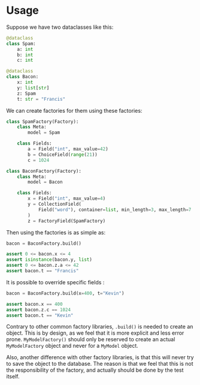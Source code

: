 # Usage

Suppose we have two dataclasses like this:

```python
@dataclass
class Spam:
    a: int
    b: int
    c: int

@dataclass
class Bacon:
    x: int
    y: list[str]
    z: Spam
    t: str = "Francis"
```

We can create factories for them using these factories:

```python
class SpamFactory(Factory):
    class Meta:
        model = Spam

    class Fields:
        a = Field("int", max_value=42)
        b = ChoiceField(range(21))
        c = 1024

class BaconFactory(Factory):
    class Meta:
        model = Bacon

    class Fields:
        x = Field("int", max_value=4)
        y = CollectionField(
            Field("word"), container=list, min_length=3, max_length=7
        )
        z = FactoryField(SpamFactory)
```

Then using the factories is as simple as:

```python
bacon = BaconFactory.build()

assert 0 <= bacon.x <= 4
assert isinstance(bacon.y, list)
assert 0 <= bacon.z.a <= 42
assert bacon.t == "Francis"
```

It is possible to override specific fields :

```python
bacon = BaconFactory.build(x=400, t="Kevin")

assert bacon.x == 400
assert bacon.z.c == 1024
assert bacon.t == "Kevin"
```

Contrary to other common factory libraries, `.build()` is needed to create an object.
This is by design, as we feel that it is more explicit and less error prone.
`MyModelFactory()` should only be reserved to create an actual `MyModelFactory` object
and never for a `MyModel` object.

Also, another difference with other factory libraries, is that this will never try to save
the object to the database. The reason is that we feel that this is not the responsibility
of the factory, and actually should be done by the test itself.
